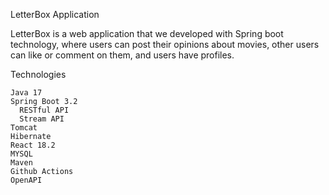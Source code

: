 LetterBox Application

LetterBox is a web application that we developed with Spring boot technology, where users can post their opinions about movies, other users can like or comment on them, and users have profiles.

Technologies

    Java 17
    Spring Boot 3.2
	  RESTful API
 	  Stream API
  	Tomcat
   	Hibernate
    React 18.2
    MYSQL
    Maven
    Github Actions
    OpenAPI
